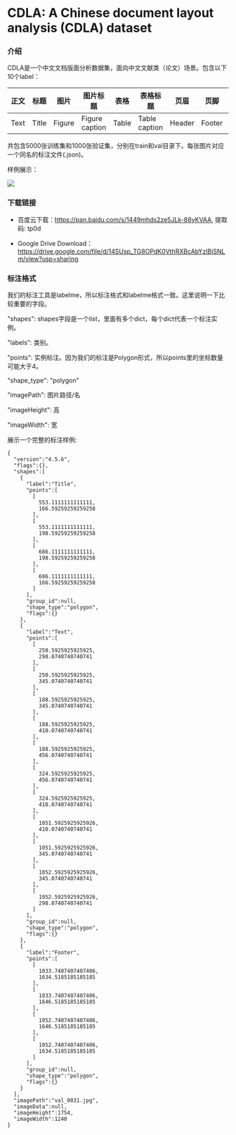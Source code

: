 # CDLA: A Chinese document layout analysis (CDLA) dataset

### 介绍

CDLA是一个中文文档版面分析数据集，面向中文文献类（论文）场景。包含以下10个label：

|正文|标题|图片|图片标题|表格|表格标题|页眉|页脚|注释|公式|
|---|---|---|---|---|---|---|---|---|---|
|Text|Title|Figure|Figure caption|Table|Table caption|Header|Footer|Reference|Equation|

共包含5000张训练集和1000张验证集，分别在train和val目录下。每张图片对应一个同名的标注文件(.json)。

样例展示：

![](https://github.com/buptlihang/CDLA/blob/master/imgs/show.png)

### 下载链接

- 百度云下载：https://pan.baidu.com/s/1449mhds2ze5JLk-88yKVAA, 提取码: tp0d

- Google Drive Download：https://drive.google.com/file/d/14SUsp_TG8OPdK0VthRXBcAbYzIBjSNLm/view?usp=sharing
### 标注格式

我们的标注工具是labelme，所以标注格式和labelme格式一致。这里说明一下比较重要的字段。

"shapes": shapes字段是一个list，里面有多个dict，每个dict代表一个标注实例。

  "labels": 类别。

  "points": 实例标注。因为我们的标注是Polygon形式，所以points里的坐标数量可能大于4。

  "shape_type": "polygon"

"imagePath": 图片路径/名

"imageHeight": 高

"imageWidth": 宽

展示一个完整的标注样例:

```
{
  "version":"4.5.6",
  "flags":{},
  "shapes":[
    {
      "label":"Title",
      "points":[
        [
          553.1111111111111,
          166.59259259259258
        ],
        [
          553.1111111111111,
          198.59259259259258
        ],
        [
          686.1111111111111,
          198.59259259259258
        ],
        [
          686.1111111111111,
          166.59259259259258
        ]
      ],
      "group_id":null,
      "shape_type":"polygon",
      "flags":{}
    },
    {
      "label":"Text",
      "points":[
        [
          250.5925925925925,
          298.0740740740741
        ],
        [
          250.5925925925925,
          345.0740740740741
        ],
        [
          188.5925925925925,
          345.0740740740741
        ],
        [
          188.5925925925925,
          410.0740740740741
        ],
        [
          188.5925925925925,
          456.0740740740741
        ],
        [
          324.5925925925925,
          456.0740740740741
        ],
        [
          324.5925925925925,
          410.0740740740741
        ],
        [
          1051.5925925925926,
          410.0740740740741
        ],
        [
          1051.5925925925926,
          345.0740740740741
        ],
        [
          1052.5925925925926,
          345.0740740740741
        ],
        [
          1052.5925925925926,
          298.0740740740741
        ]
      ],
      "group_id":null,
      "shape_type":"polygon",
      "flags":{}
    },
    {
      "label":"Footer",
      "points":[
        [
          1033.7407407407406,
          1634.5185185185185
        ],
        [
          1033.7407407407406,
          1646.5185185185185
        ],
        [
          1052.7407407407406,
          1646.5185185185185
        ],
        [
          1052.7407407407406,
          1634.5185185185185
        ]
      ],
      "group_id":null,
      "shape_type":"polygon",
      "flags":{}
    }
  ],
  "imagePath":"val_0031.jpg",
  "imageData":null,
  "imageHeight":1754,
  "imageWidth":1240
}
```

